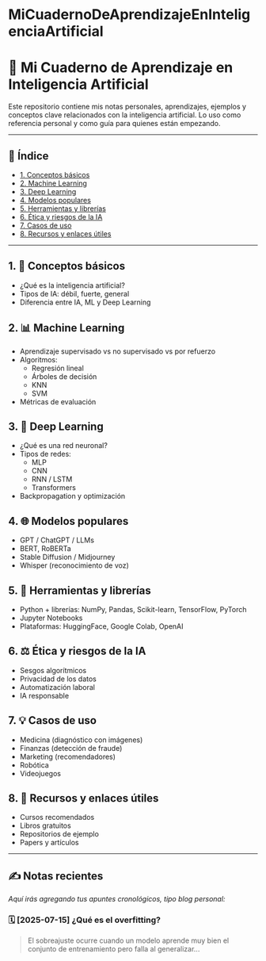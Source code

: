 # MiCuadernoDeAprendizajeEnInteligenciaArtificial

# 🧠 Mi Cuaderno de Aprendizaje en Inteligencia Artificial

Este repositorio contiene mis notas personales, aprendizajes, ejemplos y conceptos clave relacionados con la inteligencia artificial. Lo uso como referencia personal y como guía para quienes están empezando.

---

## 📂 Índice

- [1. Conceptos básicos](#1-conceptos-básicos)
- [2. Machine Learning](#2-machine-learning)
- [3. Deep Learning](#3-deep-learning)
- [4. Modelos populares](#4-modelos-populares)
- [5. Herramientas y librerías](#5-herramientas-y-librerías)
- [6. Ética y riesgos de la IA](#6-ética-y-riesgos-de-la-ia)
- [7. Casos de uso](#7-casos-de-uso)
- [8. Recursos y enlaces útiles](#8-recursos-y-enlaces-útiles)

---

## 1. 🧱 Conceptos básicos

- ¿Qué es la inteligencia artificial?
- Tipos de IA: débil, fuerte, general
- Diferencia entre IA, ML y Deep Learning

## 2. 📊 Machine Learning

- Aprendizaje supervisado vs no supervisado vs por refuerzo
- Algoritmos:
  - Regresión lineal
  - Árboles de decisión
  - KNN
  - SVM
- Métricas de evaluación

## 3. 🧠 Deep Learning

- ¿Qué es una red neuronal?
- Tipos de redes:
  - MLP
  - CNN
  - RNN / LSTM
  - Transformers
- Backpropagation y optimización

## 4. 🌐 Modelos populares

- GPT / ChatGPT / LLMs
- BERT, RoBERTa
- Stable Diffusion / Midjourney
- Whisper (reconocimiento de voz)

## 5. 🧰 Herramientas y librerías

- Python + librerías: NumPy, Pandas, Scikit-learn, TensorFlow, PyTorch
- Jupyter Notebooks
- Plataformas: HuggingFace, Google Colab, OpenAI

## 6. ⚖️ Ética y riesgos de la IA

- Sesgos algorítmicos
- Privacidad de los datos
- Automatización laboral
- IA responsable

## 7. 💡 Casos de uso

- Medicina (diagnóstico con imágenes)
- Finanzas (detección de fraude)
- Marketing (recomendadores)
- Robótica
- Videojuegos

## 8. 🔗 Recursos y enlaces útiles

- Cursos recomendados
- Libros gratuitos
- Repositorios de ejemplo
- Papers y artículos

---

## ✍️ Notas recientes

_Aquí irás agregando tus apuntes cronológicos, tipo blog personal:_

### 🗓️ [2025-07-15] ¿Qué es el overfitting?
> El sobreajuste ocurre cuando un modelo aprende muy bien el conjunto de entrenamiento pero falla al generalizar...
